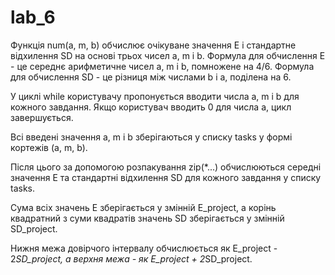 # lab_6
Функція num(a, m, b) обчислює очікуване значення E і стандартне відхилення SD на основі трьох чисел a, m і b. Формула для обчислення E - це середнє арифметичне чисел a, m і b, помножене на 4/6. Формула для обчислення SD - це різниця між числами b і a, поділена на 6.

У циклі while користувачу пропонується вводити числа a, m і b для кожного завдання. Якщо користувач вводить 0 для числа a, цикл завершується.

Всі введені значення a, m і b зберігаються у списку tasks у формі кортежів (a, m, b).

Після цього за допомогою розпакування zip(*...) обчислюються середні значення E та стандартні відхилення SD для кожного завдання у списку tasks.

Сума всіх значень E зберігається у змінній E_project, а корінь квадратний з суми квадратів значень SD зберігається у змінній SD_project.

Нижня межа довірчого інтервалу обчислюється як E_project - 2*SD_project, а верхня межа - як E_project + 2*SD_project.
